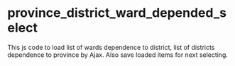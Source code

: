 # province_district_ward_depended_select
This js code to load list of wards dependence to district, list of districts dependence to province by Ajax. Also save loaded items for next selecting.
